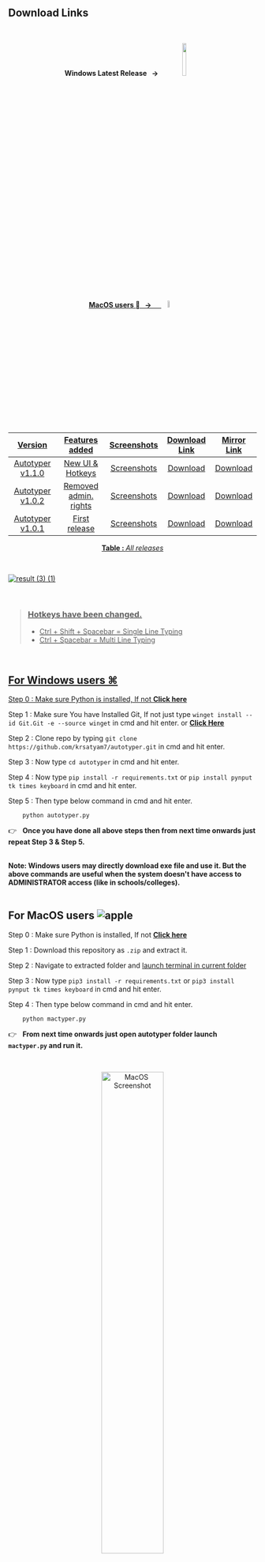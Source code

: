 ## Download Links
<br>
<p align = "center"><b> Windows Latest Release  &nbsp; → &nbsp;&nbsp;&nbsp;&nbsp; </b><a href = "https://sourceforge.net/projects/autotyperr/files/latest/download"> <img src = "https://user-images.githubusercontent.com/110342305/201322080-710f242d-28d7-47ec-9961-61f7366d84c4.png" width ="13%">
	
<p align = "center"><b>MacOS users   &nbsp; → &nbsp;&nbsp;&nbsp;&nbsp; </b><a href = "https://github.com/krsatyam7/autotyper/blob/main/README.md#:~:text=For%20MacOS%20users,and%20run%20it."> <img src = "https://user-images.githubusercontent.com/110342305/213478220-bc71a734-62ee-4a38-8013-d720d20c1c6e.png" width ="6%">
<br>
<br>



<div align = "center">

| Version  | Features added  |  Screenshots | Download Link  | Mirror	 Link  |
|:-:|:-:|:-:|:-:|:-:|
| Autotyper v1.1.0  | New UI & Hotkeys  |  [Screenshots](https://medium.com/@weshow29/autotyper-v1-1-0-7d7c63858a65) | [Download](https://sourceforge.net/projects/autotyperr/files/v1.1.0/Autotyper_1.1.0.exe/download)  | [Download](https://github.com/krsatyam7/autotyper/releases/download/v1.1.0/Autotyper_1.1.0.exe)  |
| Autotyper v1.0.2   | Removed admin. rights  |  [Screenshots](https://medium.com/@weshow29/autotyper-v1-0-2-3ef162148141) | [Download](https://sourceforge.net/projects/autotyperr/files/Autotyper.exe/download)  |  [Download](https://github.com/krsatyam7/autotyper/releases/download/v1.0.2/Autotyper_v1.0.2.exe)|
| Autotyper v1.0.1  |  First release | [Screenshots](https://medium.com/@weshow29/autotyper-v1-0-1-45d13bf83282)  | [Download](https://sourceforge.net/projects/autotyperr/files/application/Autotyper%20setup.exe/download)  | [Download](https://www.mediafire.com/file/j2129b26ohtvjnq/Autotyper_v1.0.1.exe/file)  |

</div> 

<p align = "center"><b> Table : </b> <i> All releases </i> </p>

<br>

![result (3) (1)](https://user-images.githubusercontent.com/110342305/212345109-d4a85ebc-d11d-4afd-af24-ab45d805d290.gif)

<br>

> ### Hotkeys have been changed.
>
>  - Ctrl + Shift + Spacebar = Single Line Typing 
>  - Ctrl + Spacebar = Multi Line Typing

<br>

## For Windows users ⌘


Step 0 : Make sure  Python is installed, If not <b>[Click here](https://www.python.org/downloads/)</b>

Step 1 : Make sure You have Installed Git, If not just type  ```winget install --id Git.Git -e --source winget``` in cmd and hit enter. or <b>[Click Here](https://git-scm.com/download/win)</b>

Step 2 : Clone repo by typing  ```git clone https://github.com/krsatyam7/autotyper.git``` in cmd and hit enter.


Step 3 : Now type ```cd autotyper``` in cmd and hit enter.

Step 4 : Now type ```pip install -r requirements.txt``` or ```pip install pynput tk times keyboard``` in cmd and hit enter.


Step 5 : Then type below command in cmd and hit enter.

		python autotyper.py

👉 &nbsp; <b> Once you have done all above steps then from next time onwards just repeat Step 3 & Step 5. </b>

<br>
<b>Note: Windows users may directly download exe file and use it. But the above commands are useful when the system doesn't have access to ADMINISTRATOR access (like in schools/colleges).</b>


<br>
<br>	

## For MacOS users  ![apple](https://user-images.githubusercontent.com/110342305/214121944-258831f1-bdb5-4918-bf5a-f1bbceb63865.png)




Step 0 : Make sure  Python is installed, If not <b>[Click here](https://www.python.org/downloads/)</b>

Step 1 : Download this repository as ```.zip``` and extract it. 
	
Step 2 : Navigate to extracted folder and [launch terminal in current folder](https://www.maketecheasier.com/launch-terminal-current-folder-mac/)
	
Step 3 : Now type ```pip3 install -r requirements.txt``` or ```pip3 install pynput tk times keyboard``` in cmd and hit enter.

Step 4 : Then type below command in cmd and hit enter.

		python mactyper.py


👉 &nbsp; <b> From next time onwards just open autotyper folder launch ```mactyper.py``` and run it. </b>
	
<br>
<p align="center">
<img width="50%" alt="MacOS Screenshot" src="https://user-images.githubusercontent.com/110342305/213472892-e91216c8-1497-4f07-8778-44c796001e9f.png">
</p>

***Note:*** There is no hotkeys support and no executable file for macOS as of now. Use autotyper with GUI buttons. And must allow  ***Accessibility Access***  to python (pop up will appear only for the first time). 
	
<br>
<br>
<br>
<br>

<details closed>
<summary> <b> <a> For tutorial (click me) </b> </summary>

## How to Use it?
<p align="center">
	<img src="https://github.com/krsatyam7/autotyper/blob/main/res/HowToUse.gif" alt="How to use Autotyper?" width="854" height="480"> 
</p>

<b> &nbsp;&nbsp;&nbsp;&nbsp;&nbsp;&nbsp;&nbsp;&nbsp;&nbsp;&nbsp;&nbsp;&nbsp;&nbsp;&nbsp;&nbsp;&nbsp;&nbsp;&nbsp;&nbsp;&nbsp;&nbsp;&nbsp;&nbsp;&nbsp;&nbsp;&nbsp;&nbsp;&nbsp;&nbsp;&nbsp;&nbsp;&nbsp;&nbsp;&nbsp;&nbsp;&nbsp;&nbsp;&nbsp;&nbsp;&nbsp;&nbsp;&nbsp;&nbsp;&nbsp;&nbsp;&nbsp;&nbsp;&nbsp;&nbsp;&nbsp;&nbsp;&nbsp;&nbsp;&nbsp;&nbsp;&nbsp;&nbsp;&nbsp;&nbsp;&nbsp;&nbsp;&nbsp;&nbsp;&nbsp;&nbsp;&nbsp;&nbsp;&nbsp;&nbsp;&nbsp;&nbsp;&nbsp;&nbsp;&nbsp;&nbsp;&nbsp;&nbsp; Kindly use desktop mode.</b>

<br>

</details>


